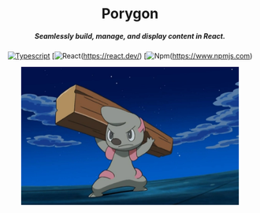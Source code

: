 <div align="center">

# Porygon
##### Seamlessly build, manage, and display content in React.

[![Typescript](https://img.shields.io/badge/TypeScript-007ACC?style=for-the-badge&logo=typescript&logoColor=white)](https://www.typescriptlang.org/)
[![React](https://img.shields.io/badge/React-20232A?style=for-the-badge&logo=react&logoColor=61DAFB)(https://react.dev/)
[![Npm](https://img.shields.io/badge/npm-CB3837?style=for-the-badge&logo=npm&logoColor=white)(https://www.npmjs.com)

<img alt="Porygon Transparent" height="280" src="/assets/temp.png" />

</div>
